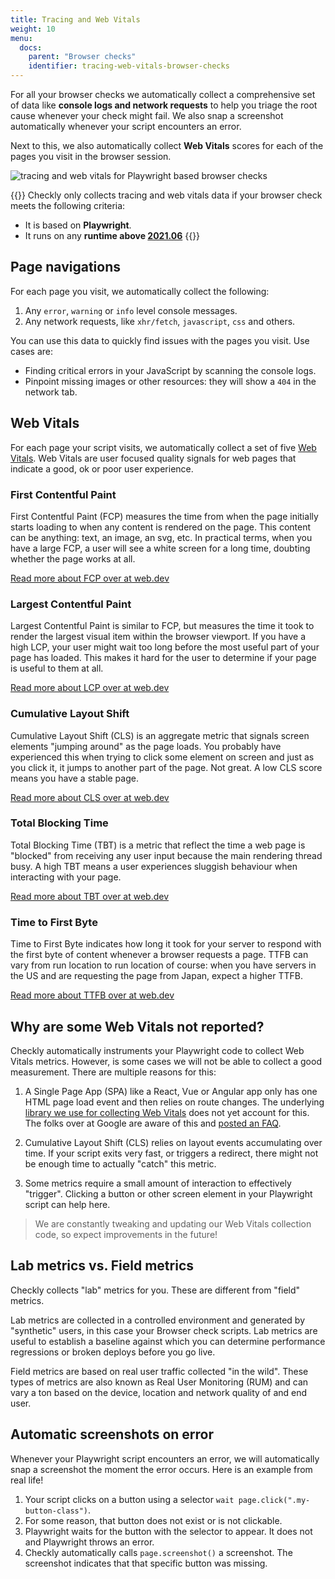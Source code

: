 ```yaml
---
title: Tracing and Web Vitals
weight: 10
menu:
  docs: 
    parent: "Browser checks"
    identifier: tracing-web-vitals-browser-checks
---
```


For all your browser checks we automatically collect a comprehensive set of data like **console logs and network requests** 
to help you triage the root cause whenever your check might fail. We also snap a screenshot automatically whenever your 
script encounters an error.

Next to this, we also automatically collect **Web Vitals** scores for each of the pages you visit in the browser session.

![tracing and web vitals for Playwright based browser checks](/docs/images/browser-checks/tracing_web_vitals.png)

{{<info >}}
Checkly only collects tracing and web vitals data if your browser check meets the following criteria:
- It is based on **Playwright**.
- It runs on any **runtime above [2021.06](/docs/runtimes/specs/#npm-packages)**
{{</info >}}

## Page navigations

For each page you visit, we automatically collect the following:

1. Any `error`, `warning` or `info` level console messages.
2. Any network requests, like `xhr/fetch`, `javascript`, `css` and others.

You can use this data to quickly find issues with the pages you visit. Use cases are:

- Finding critical errors in your JavaScript by scanning the console logs.
- Pinpoint missing images or other resources: they will show a `404` in the network tab.

## Web Vitals

For each page your script visits, we automatically collect a set of five [Web Vitals](https://web.dev/learn-web-vitals/).
Web Vitals are user focused quality signals for web pages that indicate a good, ok or poor user experience.

### First Contentful Paint

First Contentful Paint (FCP) measures the time from when the page initially starts loading to when any content is rendered
on the page. This content can be anything: text, an image, an svg, etc. In practical terms, when you have a large FCP, 
a user will see a white screen for a long time, doubting whether the page works at all.

[Read more about FCP over at web.dev](https://web.dev/fcp/)

### Largest Contentful Paint

Largest Contentful Paint is similar to FCP, but measures the time it took to render the largest visual item within the
browser viewport. If you have a high LCP, your user might wait too long before the most useful part of your page has loaded.
This makes it hard for the user to determine if your page is useful to them at all.

[Read more about LCP over at web.dev](https://web.dev/lcp/)

### Cumulative Layout Shift

Cumulative Layout Shift (CLS) is an aggregate metric that signals screen elements "jumping around" as the page loads.
You probably have experienced this when trying to click some element on screen and just as you click it, it jumps to another
part of the page. Not great. A low CLS score means you have a stable page.

[Read more about CLS over at web.dev](https://web.dev/cls/)

### Total Blocking Time

Total Blocking Time (TBT) is a metric that reflect the time a web page is "blocked" from receiving any user input because
the main rendering thread busy. A high TBT means a user experiences sluggish behaviour when interacting with your page.

[Read more about TBT over at web.dev](https://web.dev/tbt/)


### Time to First Byte

Time to First Byte indicates how long it took for your server to respond with the first byte of content whenever a browser
requests a page. TTFB can vary from run location to run location of course: when you have servers in the US and are requesting
the page from Japan, expect a higher TTFB.

[Read more about TTFB over at web.dev](https://web.dev/time-to-first-byte/)


## Why are some Web Vitals not reported?

Checkly automatically instruments your Playwright code to collect Web Vitals metrics. However, is some cases we will not
be able to collect a good measurement. There are multiple reasons for this:

1. A Single Page App (SPA) like a React, Vue or Angular app only has one HTML page load event and then relies on route changes.
The underlying [library we use for collecting Web Vitals](https://github.com/GoogleChrome/web-vitals) does not yet account for this.
The folks over at Google are aware of this and [posted an FAQ](https://web.dev/vitals-spa-faq/).

2. Cumulative Layout Shift (CLS) relies on layout events accumulating over time. If your script exits very fast, or triggers
a redirect, there might not be enough time to actually "catch" this metric.

3. Some metrics require a small amount of interaction to effectively "trigger". Clicking a button or other screen element
in your Playwright script can help here.

> We are constantly tweaking and updating our Web Vitals collection code, so expect improvements in the future! 

## Lab metrics vs. Field metrics

Checkly collects "lab" metrics for you. These are different from "field" metrics. 

Lab metrics are collected in a controlled environment and generated by "synthetic" users, in this case your Browser check
scripts. Lab metrics are useful to establish a baseline against which you can determine performance regressions or broken 
deploys before you go live. 

Field metrics are based on real user traffic collected "in the wild". These types of metrics are also known as Real User
Monitoring (RUM) and can vary a ton based on the device, location and network quality of and end user. 

## Automatic screenshots on error

Whenever your Playwright script encounters an error, we will automatically snap a screenshot the moment the error
occurs. Here is an example from real life!

1. Your script clicks on a button using a selector `wait page.click(".my-button-class")`.
2. For some reason, that button does not exist or is not clickable.
3. Playwright waits for the button with the selector to appear. It does not and Playwright throws an error.
4. Checkly automatically calls `page.screenshot()` a screenshot. The screenshot indicates that that specific button was missing.


